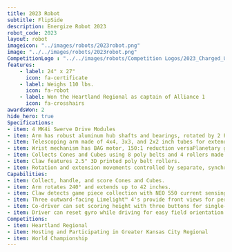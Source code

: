 ```yaml
---
title: 2023 Robot
subtitle: FlipSide 
description: Energize Robot 2023
robot_code: 2023
layout: robot
imageicon: "../images/robots/2023robot.png"
image: "../../images/robots/2023robot.png"
CompetitionLogo : "../../images/robots/Competition Logos/2023_Charged_Up.svg"
features:
    - label: 24" x 27"
      icon: fa-certificate
    - label: Weighs 110 lbs.
      icon: fa-robot
    - label: Won the Heartland Regional as captain of Alliance 1 
      icon: fa-crosshairs
awardsWon: 2
hide_hero: true
Specifications:
- item: 4 MK4i Swerve Drive Modules
- item: Arm has robust aluminum hub shafts and bearings, rotated by 2 Falcon 500s with 139.5:1 reduction.
- item: Telescoping arm made of 4x4, 3x3, and 2x2 inch tubes for extended range.
- item: Wrist mechanism has BAG motor, 150:1 reduction versaPlanetary gearbox, and belt to reduce shock/loads.
- item: Collects Cones and Cubes using 8 poly belts and 4 rollers made of 2" compliant wheels.
- item: Claw features 2.5" 3D printed poly belt rollers.
- item: Rotation and extension movements controlled by separate, synchronized, closed loop trapezoidal motion profiles.
Capabilities:
- item: Collect, handle, and score Cones and Cubes.
- item: Arm rotates 240° and extends up to 42 inches.
- item: Claw detects game piece collection with NEO 550 current sensing and remembers if it's a cone or cube.
- item: Three outward-facing Limelight™ 4's provide front views for periodic robot pose updates.
- item: Co-driver can set scoring height with three buttons for single-button scoring.
- item: Driver can reset gyro while driving for easy field orientation with single button press.
Competitions:
- item: Heartland Regional
- item: Hosting and Participating in Greater Kansas City Regional
- item: World Championship
---
```


[//]: # (<h2>Robot capabilities</h2>)

[//]: # (* Four wheel highly maneuverable swerve drive capabilities.)

[//]: # (* Double high-speed climber arm capabilities. &#40;Able to climb to the traversal rung, 7.58ft. in about 5.5 seconds&#41;)

[//]: # (* High speed shooting capabilities of accurately scoring high ~95% of the time.)

[//]: # (* Triple roller bar collecting system)


[//]: # ()
[//]: # (<h2>Robot facts</h2>)

[//]: # (* Weight: 119 lbs.)

[//]: # (* Two telescoping arms)

